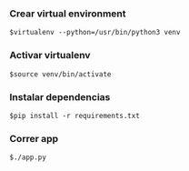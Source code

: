 ### Crear virtual environment
```
$virtualenv --python=/usr/bin/python3 venv
```

### Activar virtualenv
```
$source venv/bin/activate
```
### Instalar dependencias
```
$pip install -r requirements.txt
```
### Correr app
```
$./app.py
```
